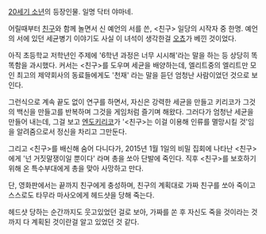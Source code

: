 [20세기 소년](20%EC%84%B8%EA%B8%B0%20%EC%86%8C%EB%85%84.md)의 등장인물. 일명 닥터 야마네.

어릴때부터
[친구](%EC%B9%9C%EA%B5%AC%2820%EC%84%B8%EA%B8%B0%20%EC%86%8C%EB%85%84%29.md)와
함께 놀면서 신 예언의 서를 쓴, <친구> 일당의 시작자 중 한명. 예언의 서에 있던 세균병기 이야기도 사실 이 녀석이 생각한걸
[오쵸](%EC%98%A4%EC%B5%B8.md)가 베낀 것이었다.

아직 초등학교 저학년인 주제에 '6학년 과정은 너무 시시해'라는 말을 하는 등 상당히 똑똑함을 과시했다. 커서는 <친구>를 도우며 세균을
배양하는데, 엘리트중의 엘리트만 모인 최고의 제약회사의 동료들에게도 '천재' 라는 말을 듣던 엄청난 사람이었던 것으로 보인다.  

그런식으로 계속 끝도 없이 연구를 하면서, 자신은 강력한 세균을 만들고 키리코가 그것의 백신을 만들고를 반복하며 그것을 게임처럼 즐기며
해왔다. 그러다가 엄청난 세균을 만들어 내는데, 그걸 보고 [엔도키리코](%EC%97%94%EB%8F%84%20%ED%82%A4%EB%A6%AC%EC%BD%94.md)가 '<친구>는 이걸 이용해
인류를 멸망시킬 것'임을 알려줌으로서 정신을 차리고 그만둔다.

그리고 <친구>를 배신해 숨어 다니다가, 2015년 1월 1일의 비밀 집회에 나타난 <친구>에게 '넌 거짓말쟁이일 뿐이다' 라며 총을 쏘아
단발에 죽인다. 직후 <친구>를 보호하기 위해 온 특수부대에게 총을 맞아 사망하고 만다.  

단, 영화판에서는 끝까지 친구에게 충성하며, 친구의 계획대로 가짜 친구를 쏘아 죽이고 스스로도 타무라 마사오에게 헤드샷을 당해 죽는다.  

헤드샷 당하는 순간까지도 웃고있었던 걸로 보아, 가짜를 쏜 후 자신도 죽을 것이라는 것 까지 다 계획된 것이란걸 알고 있었던 것 같다.  


